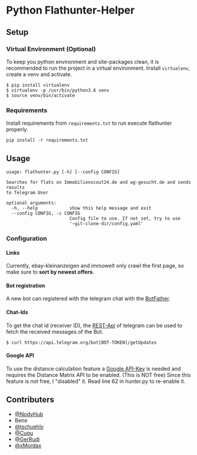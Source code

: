 # Python Flathunter-Helper

## Setup

### Virtual Environment (Optional)
To keep you python environment and site-packages clean, it is recommended
to run the project in a virtual environment. Install ```virtualenv```,
create a venv and activate.
```
$ pip install virtualenv
$ virtualenv -p /usr/bin/python3.6 venv
$ source venv/bin/activate
```


### Requirements
Install requirements from ```requirements.txt``` to run execute flathunter properly.
```
pip install -r requirements.txt
```

## Usage
```
usage: flathunter.py [-h] [--config CONFIG]

Searches for flats on Immobilienscout24.de and wg-gesucht.de and sends results
to Telegram User

optional arguments:
  -h, --help            show this help message and exit
  --config CONFIG, -c CONFIG
                        Config file to use. If not set, try to use
                        '~git-clone-dir/config.yaml'

```

### Configuration

#### Links

Currently, ebay-kleinanzeigen and immowelt only crawl the first page, so make sure to **sort by newest offers**.

#### Bot registration
A new bot can registered with the telegram chat with the [BotFather](https://telegram.me/BotFather).

#### Chat-Ids
To get the chat id (receiver ID), the [REST-Api](https://core.telegram.org/bots/api) of telegram can be used to fetch the received messages of the Bot.
```
$ curl https://api.telegram.org/bot[BOT-TOKEN]/getUpdates
```

#### Google API
To use the distance calculation feature a [Google API-Key](https://developers.google.com/maps/documentation/javascript/get-api-key) is needed and requires the Distance Matrix API to be enabled. (This is NOT free)
Since this feature is not free, I "disabled" it. Read line 62 in hunter.py to re-enable it.


## Contributers
- [@NodyHub](https://github.com/NodyHub)
- Bene
- [@tschuehly](https://github.com/tschuehly)
- [@Cugu](https://github.com/Cugu)
- [@GerRudi](https://github.com/GerRudi)
- [@xMordax](https://github.com/xMordax)


